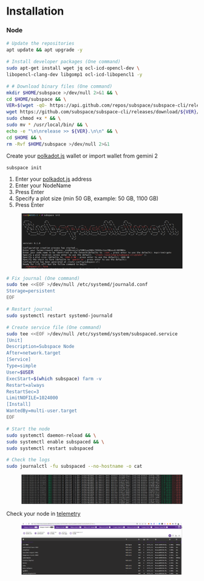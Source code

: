 # Installation

### Node

```bash
# Update the repositories
apt update && apt upgrade -y
```

```bash
# Install developer packages (One command)
sudo apt-get install wget jq ocl-icd-opencl-dev \
libopencl-clang-dev libgomp1 ocl-icd-libopencl1 -y
```

```bash
# # Download binary files (One command)
mkdir $HOME/subspace >/dev/null 2>&1 && \
cd $HOME/subspace && \
VER=$(wget -qO- https://api.github.com/repos/subspace/subspace-cli/releases | jq '.[] | select(.prerelease==false) | select(.draft==false) | .html_url' | grep -Eo "v[0-9]*.[0-9]*.[0-9]*-alpha" | head -n 1) && \
wget https://github.com/subspace/subspace-cli/releases/download/${VER}/subspace-cli-ubuntu-x86_64-${VER} -qO subspace; \
sudo chmod +x * && \
sudo mv * /usr/local/bin/ && \
echo -e "\n\nrelease >> ${VER}.\n\n" && \
cd $HOME && \
rm -Rvf $HOME/subspace >/dev/null 2>&1
```

Create your [polkadot.js](https://teletype.in/@muhaylo.semenyuk/7SVtg0CRgDF) wallet or import wallet from gemini 2

```bash
subspace init
```

1. Enter your [polkadot.js](https://teletype.in/@muhaylo.semenyuk/7SVtg0CRgDF) address
2. Enter your NodeName
3. Press Enter
4. Specify a plot size (min 50 GB, example: 50 GB, 1100 GB)
5. Press Enter

<figure><img src="../../.gitbook/assets/image (2).png" alt=""><figcaption></figcaption></figure>

```bash
# Fix journal (One command)
sudo tee <<EOF >/dev/null /etc/systemd/journald.conf
Storage=persistent
EOF
```

```bash
# Restart journal
sudo systemctl restart systemd-journald
```

```bash
# Create service file (One command)
sudo tee <<EOF >/dev/null /etc/systemd/system/subspaced.service
[Unit]
Description=Subspace Node
After=network.target
[Service]
Type=simple
User=$USER
ExecStart=$(which subspace) farm -v
Restart=always
RestartSec=3
LimitNOFILE=1024000
[Install]
WantedBy=multi-user.target
EOF
```

```bash
# Start the node
sudo systemctl daemon-reload && \
sudo systemctl enable subspaced && \
sudo systemctl restart subspaced
```

```bash
# Check the logs
sudo journalctl -fu subspaced --no-hostname -o cat
```

<figure><img src="../../.gitbook/assets/image (1).png" alt=""><figcaption></figcaption></figure>

Check your node in [telemetry](https://telemetry.subspace.network/#list/0xab946a15b37f59c5f4f27c5de93acde9fe67a28e0b724a43a30e4fe0e87246b7)

<figure><img src="../../.gitbook/assets/image (3).png" alt=""><figcaption></figcaption></figure>
